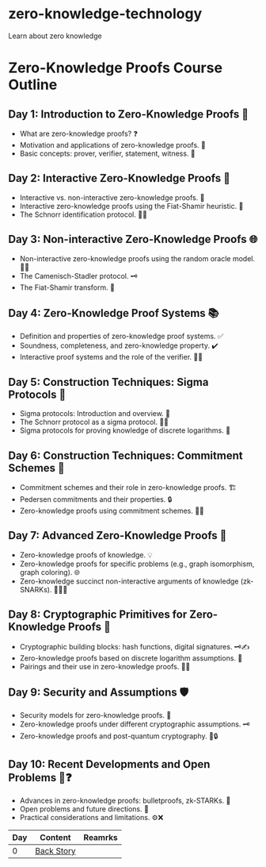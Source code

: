 # zero-knowledge-technology
Learn about zero knowledge

# Zero-Knowledge Proofs Course Outline

## Day 1: Introduction to Zero-Knowledge Proofs 🌟
- What are zero-knowledge proofs? ❓
- Motivation and applications of zero-knowledge proofs. 🚀
- Basic concepts: prover, verifier, statement, witness. 🔑

## Day 2: Interactive Zero-Knowledge Proofs 🤝
- Interactive vs. non-interactive zero-knowledge proofs. 🔄
- Interactive zero-knowledge proofs using the Fiat-Shamir heuristic. 🧪
- The Schnorr identification protocol. 🕵️‍♂️

## Day 3: Non-interactive Zero-Knowledge Proofs 🌐
- Non-interactive zero-knowledge proofs using the random oracle model. 🧙‍♂️
- The Camenisch-Stadler protocol. 🗝️
- The Fiat-Shamir transform. 🔄

## Day 4: Zero-Knowledge Proof Systems 📚
- Definition and properties of zero-knowledge proof systems. ✅
- Soundness, completeness, and zero-knowledge property. ✔️
- Interactive proof systems and the role of the verifier. 🕵️‍♀️

## Day 5: Construction Techniques: Sigma Protocols 📐
- Sigma protocols: Introduction and overview. 📝
- The Schnorr protocol as a sigma protocol. 🕵️‍♂️
- Sigma protocols for proving knowledge of discrete logarithms. 🔢

## Day 6: Construction Techniques: Commitment Schemes 🤝
- Commitment schemes and their role in zero-knowledge proofs. 🏗️
- Pedersen commitments and their properties. 🔒
- Zero-knowledge proofs using commitment schemes. 🧙‍♂️

## Day 7: Advanced Zero-Knowledge Proofs 🚀
- Zero-knowledge proofs of knowledge. 💡
- Zero-knowledge proofs for specific problems (e.g., graph isomorphism, graph coloring). 🌐
- Zero-knowledge succinct non-interactive arguments of knowledge (zk-SNARKs). 🕵️‍♀️🔑

## Day 8: Cryptographic Primitives for Zero-Knowledge Proofs 🔐
- Cryptographic building blocks: hash functions, digital signatures. 🗝️✍️
- Zero-knowledge proofs based on discrete logarithm assumptions. 🔢
- Pairings and their use in zero-knowledge proofs. 🤝🔢

## Day 9: Security and Assumptions 🛡️
- Security models for zero-knowledge proofs. 🚧
- Zero-knowledge proofs under different cryptographic assumptions. 🗝️
- Zero-knowledge proofs and post-quantum cryptography. 🧪🔒

## Day 10: Recent Developments and Open Problems 🚀❓
- Advances in zero-knowledge proofs: bulletproofs, zk-STARKs. 🌟
- Open problems and future directions. 🧭
- Practical considerations and limitations. ⚙️❌


| Day | Content | Reamrks |
| - | - | - |
| 0 | [Back Story](https://github.com/Verseium/zero-knowledge-technology/blob/main/backstory.md) | |
